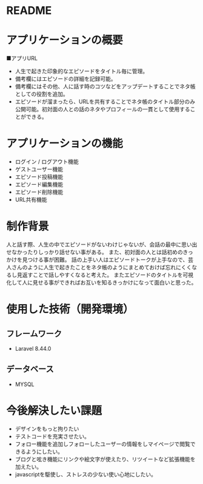 # README

# アプリケーションの概要

■アプリURL<br>


- 人生で起きた印象的なエピソードをタイトル毎に管理。
- 備考欄にはエピソードの詳細を記録可能。
- 備考欄にはその他、人に話す時のコツなどをアップデートすることでネタ帳としての役割を追加。
- エピソードが溜まったら、URLを共有することでネタ帳のタイトル部分のみ公開可能。初対面の人との話のネタやプロフィールの一貫として使用することができる。


# アプリケーションの機能
- ログイン / ログアウト機能
- ゲストユーザー機能
- エピソード投稿機能
- エピソード編集機能
- エピソード削除機能
- URL共有機能

# 制作背景
人と話す際、人生の中でエピソードがないわけじゃないが、会話の最中に思い出せなかったりしっかり話せない事がある。
また、初対面の人とは話初めのきっかけを見つける事が困難。
話の上手い人はエピソードトークが上手なので、芸人さんのように人生で起きたことをネタ帳のようにまとめておけば忘れにくくなるし見返すことで話しやすくなると考えた。
またエピソードのタイトルを可視化して人に見せる事ができればお互いを知るきっかけになって面白いと思った。


# 使用した技術（開発環境）
## フレームワーク
- Laravel 8.44.0
## データベース
- MYSQL

# 今後解決したい課題
- デザインをもっと拘りたい
- テストコードを充実させたい。
- フォロー機能を追加しフォローしたユーザーの情報をしマイページで閲覧できるようにしたい。
- ブログと呟き機能にリンクや絵文字が使えたり、リツイートなど拡張機能を加えたい。
- javascriptを駆使し、ストレスの少ない使い心地にしたい。